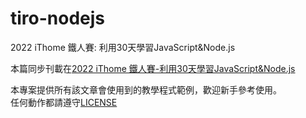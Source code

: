 # tiro-nodejs
2022 iThome 鐵人賽: 利用30天學習JavaScript&amp;Node.js  

本篇同步刊載在[2022 iThome 鐵人賽-利用30天學習JavaScript&Node.js](https://ithelp.ithome.com.tw/users/20138060/ironman/5429)  

本專案提供所有該文章會使用到的教學程式範例，歡迎新手參考使用。  
任何動作都請遵守[LICENSE](./LICENSE)
